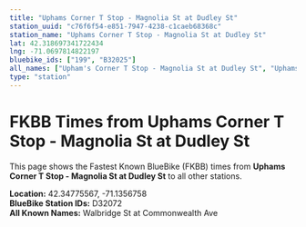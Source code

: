 ```yaml
---
title: "Uphams Corner T Stop - Magnolia St at Dudley St"
station_uuid: "c76f6f54-e851-7947-4238-c1caeb68368c"
station_name: "Uphams Corner T Stop - Magnolia St at Dudley St"
lat: 42.318697341722434
lng: -71.0697814822197
bluebike_ids: ["199", "B32025"]
all_names: ["Upham's Corner T Stop - Magnolia St at Dudley St", "Uphams Corner T Stop - Magnolia St at Dudley St"]
type: "station"
---
```


# FKBB Times from Uphams Corner T Stop - Magnolia St at Dudley St

This page shows the Fastest Known BlueBike (FKBB) times from **Uphams Corner T Stop - Magnolia St at Dudley St** to all other stations.

**Location:** 42.34775567, -71.1356758  
**BlueBike Station IDs:** D32072  
**All Known Names:** Walbridge St at Commonwealth Ave

